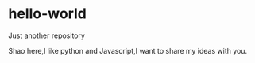 # hello-world
Just another repository

Shao here,I like python and Javascript,I want to share my ideas with you.
